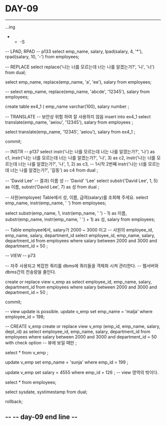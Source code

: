 DAY-09
=======
- - -

...ing
- - -S


-- LPAD, RPAD
-- p133
select emp_name, salary, lpad(salary, 4, '*'), rpad(salary, 10, '-') from employees;


-- REPLACE
select replace('나는 너를 모르는데 너는 나를 알겠는가?', '나', '너')
from dual;

select emp_name, replace(emp_name, 'a', 'ee'), salary
from employees;


-- 
select emp_name, replace(emp_name, 'abcde', '12345'), salary
from employees;

create table ex4_1 (
    emp_name varchar(100),
    salary number
;


-- TRANSLATE
-- 보안상 위험 하여 잘 사용하지 않음
insert into ex4_1
select translate(emp_name, 'aeiou', '12345'), salary
from employees
;

select translate(emp_name, '12345', 'aeiou'), salary
    from ex4_1
;

commit;


-- INSTR
-- p137
select instr('나는 너를 모르는데 너는 나를 알겠는가?', '나') as c1,
		instr('나는 너를 모르는데 너는 나를 알겠는가?', '나', 3) as c2,
		instr('나는 너를 모르는데 너는 나를 알겠는가?', '나', 1, 2) as c3, -- 1시작 2번째
		instr('나는 너를 모르는데 너는 나를 알겠는가?', '길동') as c4
from dual
;


-- 'David Lee'
-- 결과) 이름 	 성
--		 'David' 'Lee'
select substr('David Lee', 1, 5) as 이름,
		substr('David Lee', 7) as 성
from dual
;


-- 사원(employee) Table에서 성, 이름, 급여(salary)를 조회해 주세요.
select emp_name, instr(emp_name, ' ') from employees;

select substr(emp_name, 1, instr(emp_name, ' ') - 1) as 이름,
		substr(emp_name, instr(emp_name, ' ') + 1) as 성,
		salary
from employees;


-- Table employee에서, salary가 2000 ~ 3000 이고
-- 사원의 employee_id, emp_name, salary, department_id
select employee_id, emp_name, salary, department_id
from employees
where salary between 2000 and 3000
		and department_id = 50
;



-- VIEW
-- p73

-- 자주 사용되고 복잡한 쿼리를 dbms에 쿼리들을 객체화 시켜 관리한다.
-- 웹서버와 dbms간의 전송량을 줄인다.

create or replace view v_emp
as
select employee_id, emp_name, salary, department_id
from employees
where salary between 2000 and 3000
and department_id = 50
;

commit;


-- view update is possible.
update v_emp
set emp_name = 'malja'
where employee_id = 198;


-- CREATE v_emp
create or replace view v_emp
	(emp_id, emp_name, salary, dept_id)
as
select employee_id, emp_name, salary, department_id
from employees
where salary between 2000 and 3000
and department_id = 50
with check option -- 뷰에 보일 때만
;

select * from v_emp ;

update v_emp
set emp_name = 'sunja'
where emp_id = 199
;

update v_emp
set salary = 4555
where emp_id = 126
; -- view 영역의 밖이다.

select * from employees;

select sysdate, systimestamp from dual;

rollback;




--
-- day-09 end line --
--

